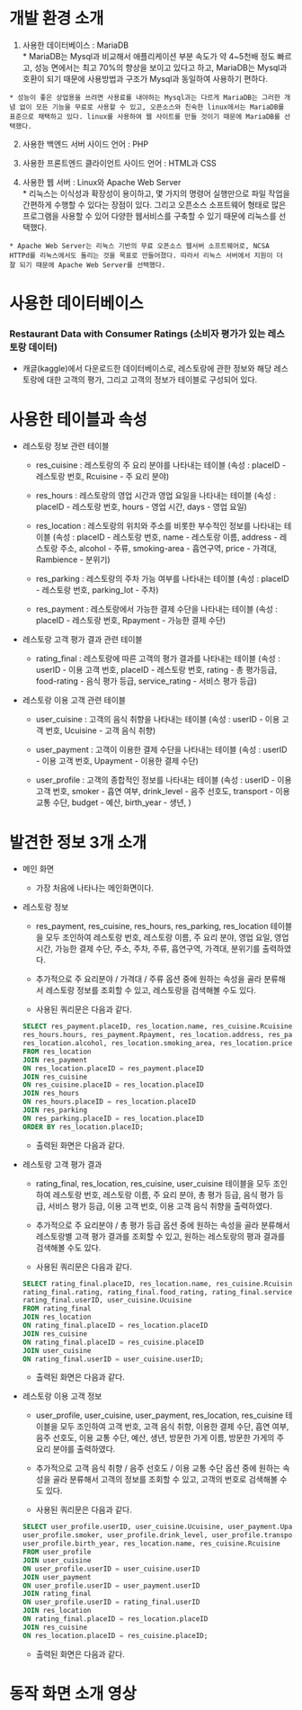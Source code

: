 # 개발 환경 소개
  1. 사용한 데이터베이스 : MariaDB<br>
    * MariaDB는 Mysql과 비교해서 애플리케이션 부분 속도가 약 4~5천배 정도 빠르고, 성능 면에서는 최고 70%의 향상을 보이고 있다고 하고, MariaDB는 Mysql과 호환이 되기 때문에 사용방법과 구조가 Mysql과 동일하여 사용하기 편하다.

    * 성능이 좋은 상업용을 쓰려면 사용료를 내야하는 Mysql과는 다르게 MariaDB는 그러한 개념 없이 모든 기능을 무료로 사용할 수 있고, 오픈소스와 친숙한 linux에서는 MariaDB를 표준으로 채택하고 있다. linux를 사용하여 웹 사이트를 만들 것이기 때문에 MariaDB를 선택했다.

  2. 사용한 백엔드 서버 사이드 언어 : PHP

  3. 사용한 프론트엔드 클라이언트 사이드 언어 : HTML과 CSS

  4. 사용한 웹 서버 : Linux와 Apache Web Server<br>
    * 리눅스는 이식성과 확장성이 용이하고, 몇 가지의 명령어 실행만으로 파일 작업을 간편하게 수행할 수 있다는 장점이 있다. 그리고 오픈소스 소프트웨어 형태로 많은 프로그램을 사용할 수 있어 다양한 웹서비스를 구축할 수 있기 때문에 리눅스를 선택했다.

    * Apache Web Server는 리눅스 기반의 무료 오픈소스 웹서버 소프트웨어로, NCSA HTTPd를 리눅스에서도 돌리는 것을 목표로 만들어졌다. 따라서 리눅스 서버에서 지원이 더 잘 되기 때문에 Apache Web Server를 선택했다. 


# 사용한 데이터베이스

### Restaurant Data with Consumer Ratings (소비자 평가가 있는 레스토랑 데이터)
  * 캐글(kaggle)에서 다운로드한 데이터베이스로, 레스토랑에 관한 정보와 해당 레스토랑에 대한 고객의 평가, 그리고 고객의 정보가 테이블로 구성되어 있다.


# 사용한 테이블과 속성
  * 레스토랑 정보 관련 테이블
    + res_cuisine : 레스토랑의 주 요리 분야를 나타내는 테이블
      (속성 : placeID - 레스토랑 번호, Rcuisine - 주 요리 분야) 

    + res_hours : 레스토랑의 영업 시간과 영업 요일을 나타내는 테이블
      (속성 : placeID - 레스토랑 번호, hours - 영업 시간, days - 영업 요일)

    + res_location : 레스토랑의 위치와 주소를 비롯한 부수적인 정보를 나타내는 테이블
      (속성 : placeID - 레스토랑 번호, name - 레스토랑 이름, address - 레스토랑 주소, alcohol - 주류, smoking-area - 흡연구역, price - 가격대, Rambience - 분위기)

    + res_parking : 레스토랑의 주차 가능 여부를 나타내는 테이블
      (속성 : placeID - 레스토랑 번호, parking_lot - 주차)

    + res_payment : 레스토랑에서 가능한 결제 수단을 나타내는 테이블
      (속성 : placeID - 레스토랑 번호, Rpayment - 가능한 결제 수단)

  * 레스토랑 고객 평가 결과 관련 테이블
    + rating_final : 레스토랑에 따른 고객의 평가 결과를 나타내는 테이블
      (속성 : userID - 이용 고객 번호,  placeID - 레스토랑 번호, rating - 총 평가등급, food-rating - 음식 평가 등급, service_rating - 서비스 평가 등급)

  * 레스토랑 이용 고객 관련 테이블
    + user_cuisine : 고객의 음식 취향을 나타내는 테이블
      (속성 : userID - 이용 고객 번호, Ucuisine - 고객 음식 취향)

    + user_payment : 고객이 이용한 결제 수단을 나타내는 테이블
      (속성 :  userID - 이용 고객 번호, Upayment - 이용한 결제 수단)

    + user_profile : 고객의 종합적인 정보를 나타내는 테이블
      (속성 : userID - 이용 고객 번호, smoker - 흡연 여부, drink_level - 음주 선호도, transport - 이용 교통 수단, budget - 예산, birth_year - 생년, )

# 발견한 정보 3개 소개
  * 메인 화면<br>
    - 가장 처음에 나타나는 메인화면이다.


  * 레스토랑 정보<br>
    - res_payment, res_cuisine, res_hours, res_parking, res_location 테이블을 모두 조인하여 레스토랑 번호, 레스토랑 이름, 주 요리 분야, 영업 요일, 영업 시간, 가능한 결제 수단, 주소, 주차, 주류, 흡연구역, 가격대, 분위기를 출력하였다.

    - 추가적으로 주 요리분야 / 가격대 / 주류 옵션 중에 원하는 속성을 골라 분류해서 레스토랑 정보를 조회할 수 있고, 레스토랑을 검색해볼 수도 있다.

    - 사용된 쿼리문은 다음과 같다.

    ```sql
    SELECT res_payment.placeID, res_location.name, res_cuisine.Rcuisine, res_hours.days, 
    res_hours.hours, res_payment.Rpayment, res_location.address, res_parking.parking_lot, 
    res_location.alcohol, res_location.smoking_area, res_location.price, res_location.Rambience
    FROM res_location
    JOIN res_payment
    ON res_location.placeID = res_payment.placeID
    JOIN res_cuisine
    ON res_cuisine.placeID = res_location.placeID
    JOIN res_hours
    ON res_hours.placeID = res_location.placeID
    JOIN res_parking
    ON res_parking.placeID = res_location.placeID
    ORDER BY res_location.placeID;
    ```

    - 출력된 화면은 다음과 같다.


  * 레스토랑 고객 평가 결과<br>
    - rating_final, res_location, res_cuisine, user_cuisine 테이블을 모두 조인하여 레스토랑 번호, 레스토랑 이름, 주 요리 분야, 총 평가 등급, 음식 평가 등급, 서비스 평가 등급, 이용 고객 번호, 이용 고객 음식 취향을 출력하였다.

    - 추가적으로 주 요리분야 / 총 평가 등급 옵션 중에 원하는 속성을 골라 분류해서 레스토랑별 고객 평가 결과를 조회할 수 있고, 원하는 레스토랑의 평과 결과를 검색해볼 수도 있다.

    - 사용된 쿼리문은 다음과 같다.

    ```sql
    SELECT rating_final.placeID, res_location.name, res_cuisine.Rcuisine, 
    rating_final.rating, rating_final.food_rating, rating_final.service_rating, 
    rating_final.userID, user_cuisine.Ucuisine
    FROM rating_final
    JOIN res_location
    ON rating_final.placeID = res_location.placeID
    JOIN res_cuisine
    ON rating_final.placeID = res_cuisine.placeID
    JOIN user_cuisine
    ON rating_final.userID = user_cuisine.userID;
    ```

    - 출력된 화면은 다음과 같다.


  * 레스토랑 이용 고객 정보<br>
    - user_profile, user_cuisine, user_payment, res_location, res_cuisine 테이블을 모두 조인하여 고객 번호, 고객 음식 취향, 이용한 결제 수단, 흡연 여부, 음주 선호도, 이용 교통 수단, 예산, 생년, 방문한 가게 이름, 방문한 가게의 주 요리 분야를 출력하였다.

    - 추가적으로 고객 음식 취향 / 음주 선호도 / 이용 교통 수단 옵션 중에 원하는 속성을 골라 분류해서 고객의 정보를 조회할 수 있고, 고객의 번호로 검색해볼 수도 있다.

    - 사용된 쿼리문은 다음과 같다.

    ```sql
    SELECT user_profile.userID, user_cuisine.Ucuisine, user_payment.Upayment, 
    user_profile.smoker, user_profile.drink_level, user_profile.transport, user_profile.budget, 
    user_profile.birth_year, res_location.name, res_cuisine.Rcuisine
    FROM user_profile
    JOIN user_cuisine
    ON user_profile.userID = user_cuisine.userID
    JOIN user_payment
    ON user_profile.userID = user_payment.userID
    JOIN rating_final
    ON user_profile.userID = rating_final.userID
    JOIN res_location
    ON rating_final.placeID = res_location.placeID
    JOIN res_cuisine
    ON res_location.placeID = res_cuisine.placeID;
    ```

    - 출력된 화면은 다음과 같다.


# 동작 화면 소개 영상